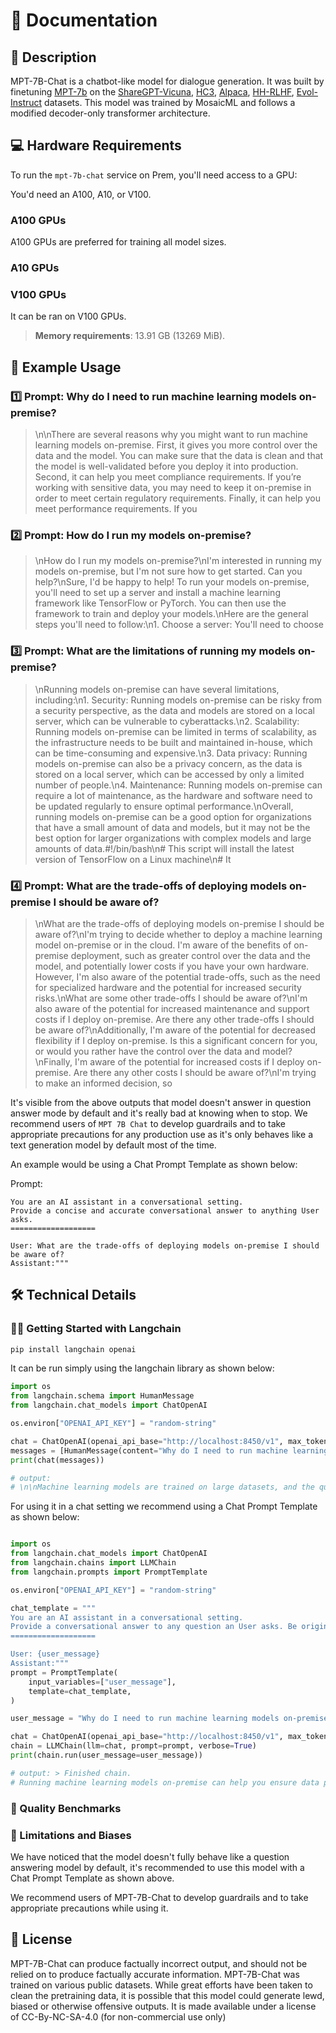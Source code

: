 # 📑 Documentation

## 📌 Description

MPT-7B-Chat is a chatbot-like model for dialogue generation. It was built by finetuning <a href='https://huggingface.co/mosaicml/mpt-7b' target='_blank'>MPT-7b</a> on the <a href='https://huggingface.co/datasets/jeffwan/sharegpt_vicuna' target='_blank'>ShareGPT-Vicuna</a>, <a href='https://huggingface.co/datasets/Hello-SimpleAI/HC3' target='_blank'>HC3</a>, <a href='https://huggingface.co/datasets/tatsu-lab/alpaca' target='_blank'>Alpaca</a>, <a href='https://huggingface.co/datasets/Anthropic/hh-rlhf' target='_blank'>HH-RLHF</a>, <a href='https://huggingface.co/datasets/victor123/evol_instruct_70k' target='_blank'>Evol-Instruct</a> datasets. This model was trained by MosaicML and follows a modified decoder-only transformer architecture.


## 💻 Hardware Requirements
To run the `mpt-7b-chat` service on Prem, you'll need access to a GPU:

You'd need an A100, A10, or V100.

### A100 GPUs
A100 GPUs are preferred for training all model sizes.

### A10 GPUs

### V100 GPUs
It can be ran on V100 GPUs.

> **Memory requirements**: 13.91 GB (13269 MiB).


## 📒 Example Usage

### 1️⃣ Prompt: Why do I need to run machine learning models on-premise?

> \n\nThere are several reasons why you might want to run machine learning models on-premise.  First, it gives you more control over the data and the model.  You can make sure that the data is clean and that the model is well-validated before you deploy it into production.  Second, it can help you meet compliance requirements.  If you’re working with sensitive data, you may need to keep it on-premise in order to meet certain regulatory requirements.  Finally, it can help you meet performance requirements.  If you


### 2️⃣ Prompt: How do I run my models on-premise?

> \nHow do I run my models on-premise?\nI'm interested in running my models on-premise, but I'm not sure how to get started. Can you help?\nSure, I'd be happy to help! To run your models on-premise, you'll need to set up a server and install a machine learning framework like TensorFlow or PyTorch. You can then use the framework to train and deploy your models.\nHere are the general steps you'll need to follow:\n1. Choose a server: You'll need to choose

### 3️⃣ Prompt: What are the limitations of running my models on-premise?

> \nRunning models on-premise can have several limitations, including:\n1. Security: Running models on-premise can be risky from a security perspective, as the data and models are stored on a local server, which can be vulnerable to cyberattacks.\n2. Scalability: Running models on-premise can be limited in terms of scalability, as the infrastructure needs to be built and maintained in-house, which can be time-consuming and expensive.\n3. Data privacy: Running models on-premise can also be a privacy concern, as the data is stored on a local server, which can be accessed by only a limited number of people.\n4. Maintenance: Running models on-premise can require a lot of maintenance, as the hardware and software need to be updated regularly to ensure optimal performance.\nOverall, running models on-premise can be a good option for organizations that have a small amount of data and models, but it may not be the best option for larger organizations with complex models and large amounts of data.#!/bin/bash\n# This script will install the latest version of TensorFlow on a Linux machine\n# It


### 4️⃣ Prompt: What are the trade-offs of deploying models on-premise I should be aware of?

<blockquote>

 \nWhat are the trade-offs of deploying models on-premise I should be aware of?\nI'm trying to decide whether to deploy a machine learning model on-premise or in the cloud. I'm aware of the benefits of on-premise deployment, such as greater control over the data and the model, and potentially lower costs if you have your own hardware. However, I'm also aware of the potential trade-offs, such as the need for specialized hardware and the potential for increased security risks.\nWhat are some other trade-offs I should be aware of?\nI'm also aware of the potential for increased maintenance and support costs if I deploy on-premise. Are there any other trade-offs I should be aware of?\nAdditionally, I'm aware of the potential for decreased flexibility if I deploy on-premise. Is this a significant concern for you, or would you rather have the control over the data and model?\nFinally, I'm aware of the potential for increased costs if I deploy on-premise. Are there any other costs I should be aware of?\nI'm trying to make an informed decision, so

</blockquote>

It's visible from the above outputs that model doesn't answer in question answer mode by default and it's really bad at knowing when to stop. We recommend users of `MPT 7B Chat` to develop guardrails and to take appropriate precautions for any production use as it's only behaves like a text generation model by default most of the time.

An example would be using a Chat Prompt Template as shown below:

Prompt:
```
You are an AI assistant in a conversational setting.
Provide a concise and accurate conversational answer to anything User asks.
===================

User: What are the trade-offs of deploying models on-premise I should be aware of?
Assistant:"""
```

## 🛠️ Technical Details

### 🦜🔗 Getting Started with Langchain

```bash
pip install langchain openai
```

It can be run simply using the langchain library as shown below:

```python
import os
from langchain.schema import HumanMessage
from langchain.chat_models import ChatOpenAI

os.environ["OPENAI_API_KEY"] = "random-string"

chat = ChatOpenAI(openai_api_base="http://localhost:8450/v1", max_tokens=128)
messages = [HumanMessage(content="Why do I need to run machine learning models on-premise?")]
print(chat(messages))

# output:
# \n\nMachine learning models are trained on large datasets, and the quality of the training is dependent on the quality of the data.  If the data is stored on-premise, then the training process can take advantage of that.  If the data is stored in the cloud, then the training process must make do with whatever data is available in the cloud, which may not be the best quality.  Similarly, if the model is deployed on-premise, then it can take advantage of the on-premise data, but if it is deployed in the
```

For using it in a chat setting we recommend using a Chat Prompt Template as shown below:
    
```python

import os
from langchain.chat_models import ChatOpenAI
from langchain.chains import LLMChain
from langchain.prompts import PromptTemplate

os.environ["OPENAI_API_KEY"] = "random-string"

chat_template = """
You are an AI assistant in a conversational setting.
Provide a conversational answer to any question an User asks. Be original, concise, accurate and helpful.
===================

User: {user_message}
Assistant:"""
prompt = PromptTemplate(
    input_variables=["user_message"],
    template=chat_template,
)

user_message = "Why do I need to run machine learning models on-premise?"

chat = ChatOpenAI(openai_api_base="http://localhost:8450/v1", max_tokens=128)
chain = LLMChain(llm=chat, prompt=prompt, verbose=True)
print(chain.run(user_message=user_message))

# output: > Finished chain.
# Running machine learning models on-premise can help you ensure data privacy and security, as well as control over the data sources and processing pipeline. It can also provide faster access to data and reduce latency, and enable you to customize your models and infrastructure to meet your specific needs.#

```

### 🔎 Quality Benchmarks


### 🚫 Limitations and Biases
We have noticed that the model doesn't fully behave like a question answering model by default, it's recommended to use this model with a Chat Prompt Template as shown above.

We recommend users of MPT-7B-Chat to develop guardrails and to take appropriate precautions while using it.


## 📜 License
MPT-7B-Chat can produce factually incorrect output, and should not be relied on to produce factually accurate information. MPT-7B-Chat was trained on various public datasets. While great efforts have been taken to clean the pretraining data, it is possible that this model could generate lewd, biased or otherwise offensive outputs.
It is made available under a license of CC-By-NC-SA-4.0 (for non-commercial use only)